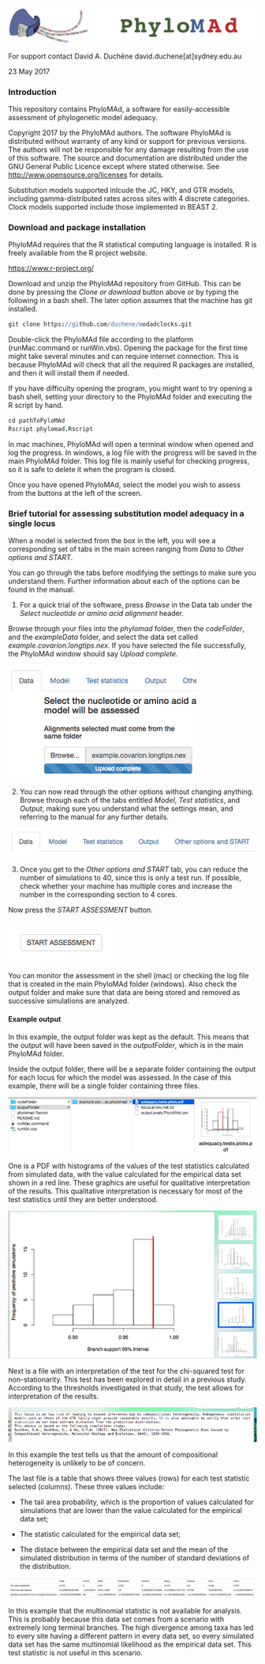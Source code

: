 ![software logo](codeFolder/www/phylomad.temp.png)

For support contact David A. Duchêne
david.duchene[at]sydney.edu.au

23 May 2017

### Introduction

This repository contains PhyloMAd, a software for easily-accessible assessment of phylogenetic model adequacy.

Copyright 2017 by the PhyloMAd authors. The software PhyloMAd is distributed without warranty of any kind or support for previous versions. The authors will not be responsible for any damage resulting from the use of this software. The source and documentation are distributed under the GNU General Public Licence except where stated otherwise. See http://www.opensource.org/licenses for details.

Substitution models supported inlcude the JC, HKY, and GTR models, including gamma-distributed rates across sites with 4 discrete categories. Clock models supported include those implemented in BEAST 2.

### Download and package installation

PhyloMAd requires that the R statistical computing language is installed. R is freely available from the R project website.

https://www.r-project.org/

Download and unzip the PhyloMAd repository from GitHub. This can be done by pressing the *Clone or download* button above or by typing the following in a bash shell. The later option assumes that the machine has git installed.

```coffee
git clone https://github.com/duchene/modadclocks.git
```

Double-click the PhyloMAd file according to the platform (runMac.command or runWin.vbs). Opening the package for the first time might take several minutes and can require internet connection. This is because PhyloMAd will check that all the required R packages are installed, and then it will install them if needed.

If you have difficulty opening the program, you might want to try opening a bash shell, setting your directory to the PhyloMAd folder and executing the R script by hand.

```coffee
cd pathToPyloMAd
Rscript phylomad.Rscript
```

In mac machines, PhyloMAd will open a terminal window when opened and log the progress. In windows, a log file with the progress will be saved in the main PhyloMAd folder. This log file is mainly useful for checking progress, so it is safe to delete it when the program is closed.

Once you have opened PhyloMAd, select the model you wish to assess from the buttons at the left of the screen.

### Brief tutorial for assessing substitution model adequacy in a single locus

When a model is selected from the box in the left, you will see a corresponding set of tabs in the main screen ranging from *Data* to *Other options and START*.

You can go through the tabs before modifying the settings to make sure you understand them. Further information about each of the options can be found in the manual.

1. For a quick trial of the software, press *Browse* in the Data tab under the *Select nucleotide or amino acid alignment* header.

Browse through your files into the *phylomad* folder, then the *codeFolder*, and the *exampleData* folder, and select the data set called *example.covarion.longtips.nex*. If you have selected the file successfully, the PhyloMAd window should say *Upload complete*.

![browseButton](codeFolder/www/browseButton.png)

2. You can now read through the other options without changing anything. Browse through each of the tabs entitled *Model*, *Test statistics*, and *Output*, making sure you understand what the settings mean, and referring to the manual for any further details.

![tabs](codeFolder/www/tabs.png)

3. Once you get to the *Other options and START* tab, you can reduce the number of simulations to 40, since this is only a test run. If possible, check whether your machine has multiple cores and increase the number in the corresponding section to 4 cores.

Now press the *START ASSESSMENT* button. 

![startAssessment](codeFolder/www/startAssessment.png)

You can monitor the assessment in the shell (mac) or checking the log file that is created in the main PhyloMAd folder (windows). Also check the output folder and make sure that data are being stored and removed as successive simulations are analyzed.

#### Example output

In this example, the output folder was kept as the default. This means that the output will have been saved in the *outputFolder*, which is in the main PhyloMAd folder.

Inside the output folder, there will be a separate folder containing the output for each locus for which the model was assessed. In the case of this example, there will be a single folder containing three files. 

![outputFiles](codeFolder/www/outputFiles.png)

One is a PDF with histograms of the values of the test statistics calculated from simulated data, with the value calculated for the empirical data set shown in a red line. These graphics are useful for qualitative interpretation of the results. This qualitative interpretation is necessary for most of the test statistics until they are better understood.

![exampleHist](codeFolder/www/exampleHist.png)

Next is a file with an interpretation of the test for the chi-squared test for non-stationarity. This test has been explored in detail in a previous study. According to the thresholds investigated in that study, the test allows for interpretation of the results. 

![chisqResults](codeFolder/www/chisqResult.png)

In this example the test tells us that the amount of compositional heterogeneity is unlikely to be of concern.

The last file is a table that shows three values (rows) for each test statistic selected (columns). These three values include: 

- The tail area probability, which is the proportion of values calculated for simulations that are lower than the value calculated for the empirical data set; 

- The statistic calculated for the empirical data set;

- The distace between the empirical data set and the mean of the simulated distribution in terms of the number of standard deviations of the distribution.

![resultsTable](codeFolder/www/resultsTable.png)

In this example that the multinomial statistic is not available for analysis. This is probably because this data set comes from a scenario with extremely long terminal branches. The high divergence among taxa has led to every site having a different pattern in every data set, so every simulated data set has the same multinomial likelihood as the empirical data set. This test statistic is not useful in this scenario.